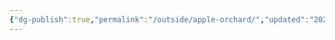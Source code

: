 ```yaml
---
{"dg-publish":true,"permalink":"/outside/apple-orchard/","updated":"2025-04-12T16:05:12.953+01:00"}
---
```

